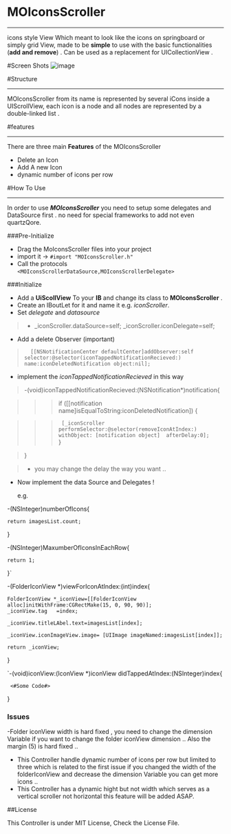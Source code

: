 MOIconsScroller
===============
--------------------------------

icons style View Which meant to look like the icons on springboard or simply grid View, made to be **simple** to use with the basic functionalities (**add and remove**) .
Can be used as a replacement for UICollectionView .

#Screen Shots
![image](https://dl.dropboxusercontent.com/s/9ohiyl9924hzgxk/iOS%20Simulator%20Screen%20shot%20Sep%2028%2C%202013%207.36.21%20PM.png?token_hash=AAHp8irokyCngOGMY5_LSaExTGnRZCwTIg4oV_5aCwa_fw&dl=1)


#Structure

---------------------

MOIconsScroller from its name is represented by several iCons inside a UIScrollView, each icon is a node and all nodes are represented by a double-linked list .


#features

--------------------

There are three main **Features** of the MOIconsScroller

* Delete an Icon
* Add A new Icon
* dynamic number of icons per row


#How To Use

------------------------------------

In order to use ***MOIconsScroller*** you need to setup some delegates and DataSource first . no need for special frameworks to add not even quartzQore. 

###Pre-Initialize 

* Drag the MoIconsScroller files into your project 
*  import it  -> `#import "MOIconsScroller.h"`
* Call the protocols 
` <MOIconsScrollerDataSource,MOIconsScrollerDelegate>
`

###Initialize

- Add a **UiScollView** To your **IB** and change its class to **MOIconsScroller** .
-  Create an IBoutLet for it and name it e.g. *iconScroller*.
- Set *delegate* and *datasource* 
>   -  _iconScroller.dataSource=self;
>    _iconScroller.iconDelegate=self;
    
    
    

      
*  Add a delete Observer (important)
>       [[NSNotificationCenter defaultCenter]addObserver:self selector:@selector(iconTappedNotificationRecieved:) name:iconDeletedNotification object:nil];



* implement the *iconTappedNotificationRecieved*
   in this way 
     
>  -(void)iconTappedNotificationRecieved:(NSNotification*)notification{


   
> > >  if ([[notification name]isEqualToString:iconDeletedNotification]) {
  
> > > `  [_iconScroller performSelector:@selector(removeIconAtIndex:) withObject: [notification object]  afterDelay:0];
> `  
>     }
    
    
> }  

>    * you may change the delay the way you want ..




- Now implement the data Source and Delegates !

  e.g.
  
  
-(NSInteger)numberOfIcons{
 
    return imagesList.count;
    
} 
 
 
 -(NSInteger)MaxumberOfIconsInEachRow{

    return 1;
    
}`

-(FolderIconView *)viewForIconAtIndex:(int)index{
    
    FolderIconView *_iconView=[[FolderIconView alloc]initWithFrame:CGRectMake(15, 0, 90, 90)];
    _iconView.tag   =index;
    
    _iconView.titleLAbel.text=imagesList[index];
    
    _iconView.iconImageView.image= [UIImage imageNamed:imagesList[index]];
    
    return _iconView;
}

`-(void)iconView:(IconView *)iconView didTappedAtIndex:(NSInteger)index{

     <#Some Code#>
    
}`
`


### Issues
-Folder iconView width is hard fixed , you need to change the dimension Variable if you want to change the folder iconView dimension .. Also the margin (5) is hard fixed ..
- This Controller handle dynamic number of icons per row but limited to three which is related to the first issue if you changed the width of the folderIconView and decrease the dimension Variable you can get more icons ..
- This Controller has a dynamic hight but not width which serves as a vertical scroller not horizontal this feature will be added ASAP.

##License 

This Controller is under MIT License, Check the License File.
